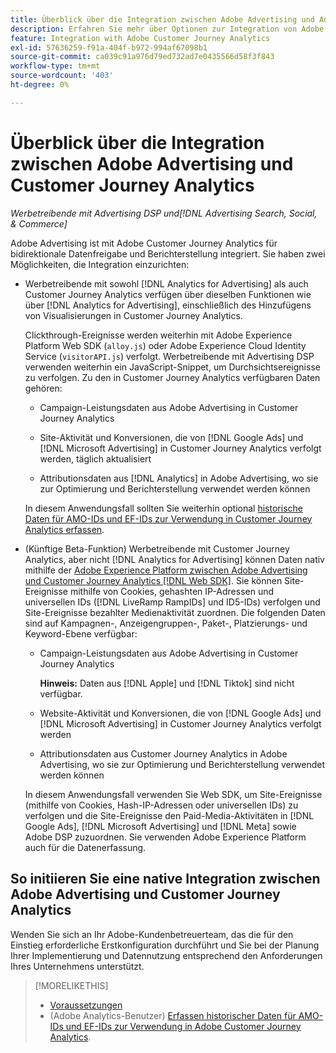 ```yaml
---
title: Überblick über die Integration zwischen Adobe Advertising und Adobe Customer Journey Analytics
description: Erfahren Sie mehr über Optionen zur Integration von Adobe Advertising mit Adobe Customer Journey Analytics.
feature: Integration with Adobe Customer Journey Analytics
exl-id: 57636259-f91a-404f-b972-994af67098b1
source-git-commit: ca039c91a976d79ed732ad7e0435566d58f3f843
workflow-type: tm+mt
source-wordcount: '403'
ht-degree: 0%

---
```


# Überblick über die Integration zwischen Adobe Advertising und Customer Journey Analytics

<!-- title? If I change, change refs throughout -->

*Werbetreibende mit Advertising DSP und[!DNL Advertising Search, Social, & Commerce]*

Adobe Advertising ist mit Adobe Customer Journey Analytics für bidirektionale Datenfreigabe und Berichterstellung integriert. Sie haben zwei Möglichkeiten, die Integration einzurichten:

* Werbetreibende mit sowohl [!DNL Analytics for Advertising] als auch Customer Journey Analytics verfügen über dieselben Funktionen wie über [!DNL Analytics for Advertising], einschließlich des Hinzufügens von Visualisierungen in Customer Journey Analytics.

  Clickthrough-Ereignisse werden weiterhin mit Adobe Experience Platform Web SDK (`alloy.js`) oder Adobe Experience Cloud Identity Service (`visitorAPI.js`) verfolgt. Werbetreibende mit Advertising DSP verwenden weiterhin ein JavaScript-Snippet, um Durchsichtsereignisse zu verfolgen. Zu den in Customer Journey Analytics verfügbaren Daten gehören:

   * Campaign-Leistungsdaten aus Adobe Advertising in Customer Journey Analytics

   * Site-Aktivität und Konversionen, die von [!DNL Google Ads] und [!DNL Microsoft Advertising] in Customer Journey Analytics verfolgt werden, täglich aktualisiert

   * Attributionsdaten aus [!DNL Analytics] in Adobe Advertising, wo sie zur Optimierung und Berichterstellung verwendet werden können

  In diesem Anwendungsfall sollten Sie weiterhin optional [historische Daten für AMO-IDs und EF-IDs zur Verwendung in Customer Journey Analytics erfassen](/help/integrations/analytics/rvars-to-evars.md).

<!--
  In this use case, you don't need to perform any extra steps except to optionally [collect historical data for AMO IDs and EF IDs for use in Customer Journey Analytics](/help/integrations/analytics/rvars-to-evars.md).
-->

* (Künftige Beta-Funktion) Werbetreibende mit Customer Journey Analytics, aber nicht [!DNL Analytics for Advertising] können Daten nativ mithilfe der [Adobe Experience Platform zwischen Adobe Advertising und Customer Journey Analytics  [!DNL Web SDK]](https://experienceleague.adobe.com/docs/experience-platform/edge/home.html?lang=de). Sie können Site-Ereignisse mithilfe von Cookies, gehashten IP-Adressen und universellen IDs ([!DNL LiveRamp RampIDs] und ID5-IDs) verfolgen und Site-Ereignisse bezahlter Medienaktivität zuordnen. Die folgenden Daten sind auf Kampagnen-, Anzeigengruppen-, Paket-, Platzierungs- und Keyword-Ebene verfügbar:

   * Campaign-Leistungsdaten aus Adobe Advertising in Customer Journey Analytics

     **Hinweis:** Daten aus [!DNL Apple] und [!DNL Tiktok] sind nicht verfügbar.

   * Website-Aktivität und Konversionen, die von [!DNL Google Ads] und [!DNL Microsoft Advertising] in Customer Journey Analytics verfolgt werden

   * Attributionsdaten aus Customer Journey Analytics in Adobe Advertising, wo sie zur Optimierung und Berichterstellung verwendet werden können

  In diesem Anwendungsfall verwenden Sie Web SDK, um Site-Ereignisse (mithilfe von Cookies, Hash-IP-Adressen oder universellen IDs) zu verfolgen und die Site-Ereignisse den Paid-Media-Aktivitäten in [!DNL Google Ads], [!DNL Microsoft Advertising] und [!DNL Meta] sowie Adobe DSP zuzuordnen. Sie verwenden Adobe Experience Platform auch für die Datenerfassung.

## So initiieren Sie eine native Integration zwischen Adobe Advertising und Customer Journey Analytics

Wenden Sie sich an Ihr Adobe-Kundenbetreuerteam, das die für den Einstieg erforderliche Erstkonfiguration durchführt und Sie bei der Planung Ihrer Implementierung und Datennutzung entsprechend den Anforderungen Ihres Unternehmens unterstützt.

>[!MORELIKETHIS]
>
>* [Voraussetzungen](prerequisites.md)
>* (Adobe Analytics-Benutzer) [Erfassen historischer Daten für AMO-IDs und EF-IDs zur Verwendung in Adobe Customer Journey Analytics](/help/integrations/analytics/rvars-to-evars.md).

